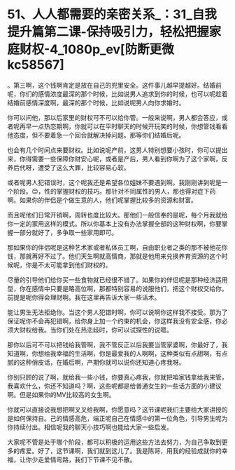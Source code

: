 # 51、人人都需要的亲密关系_：31_自我提升篇第二课-保持吸引力，轻松把握家庭财权-4_1080p_ev[防断更微kc58567]

。第三啊，这个钱啊肯定是放在自己的兜里安全。这件事儿越早提越好。结婚前呢，你们的感情浓度最深的那个时候，比如说男人追求到你的时候，也可以呢趁着结婚前感情深度啊，最深的那个时候，比如说呢男人向你求婚时。

你可以问他，那以后家里的财权可不可以给你管。一般来说啊，男人都会答应，或者呢再早一点热恋期啊，你就可以在平时聊天的时候开玩笑的时候，你想管钱看看他态度，但不要着急一个回合就解决掉问题。那等你们结婚后呢。

也会有几个时间点来要财权。比如说呢产前，这男人特别想要小孩时，你可以提出来，你得需要一些保障你财安心呢，或者是产后，男人看到你啊为了这个家啊，反养后代呀，遭受了这么大罪，比较容易心软。

或者呢男人犯错误时，这个呢我还是希望各位姐妹不要遇到啊。我刚刚讲到呢是一个阶段。😊，性的掌握财权的技巧。那针对不同属性的男人，那也得对症下药啊。如果你的伴侣是个做生意的人，他们呢掌握比较多的资源和财富。

而且呢他们日常开销啊，周转也度比较大。那他们一般信奉的是呢，每个月我就给你一定的家用这样的模式。所以你基本上没有办法掌握全部的这种财权啊，你要掌握一部分就好了，多争取一些家用即可。

那如果你的伴侣呢是这种艺术家或者私体员工啊，自由职业者之类的那不被他花你钱，那就再好不过了。他们天生啊就高情商，那就是他用来兑换养育资源的这个时候呢，你是不太可能拿到他们财权的。

尽量的引导他们给你买一些食物就已经很不错了。如果你的伴侣呢是那种经济适用型，你在感情中只要是略高位啊，那都特别容易的说服他们，把这个财权交给你。前提是呢你得会理财啊。我在这里再告诉大家一些话术。

能让男生无法拒绝你。当这个男人犯错时啊，你可以说啊你这样我不接受。那为了保证呢你不会再犯错啊，给你身上加一个约束的机会，你这样我没有安全感，你必须大财权给我。当你们处在热恋歧时，你可以试探性的说嗯。

那你以后可不可以把钱给我管啊，我不管反正以后我要当管家婆啊，你最好了，我知道啊，你想给我幸福的生活啊，你是最爱我的人啊啊，这种类似有点甜啊，有点腻的这种俏皮话，在婚后啊，产期你就可以说你还知道心疼我呀。

你别只顾的说了啊，就给我一些小钱，你要真心疼我，你就把咱家钱拿给我来管，我喜欢什么，你还不知道吗？啊，这些呢都是给普通女生的一些话方面的小建议啊。但是如果你的MV比较高的女生啊。

你就可以直接说我想把啊叉叉给我啊，你愿意吗？这节课呢我们主要给大家讲授的是如何保持自。己的情感高危，端正呢自己在情感中的第一位角色，引导男生呢为你持续付出。相信呢我的聊天小技巧啊也能给大家一些启发。

大家呢不管是处于哪个阶段，都可以积极的运用这些方法去努力，为自己争取到更多的疼爱。好了，这节课啊，我们就到这儿了。我是陈哥，用我的经验成就你的幸福，让你少走爱情弯路，我们下节课不见不散。

